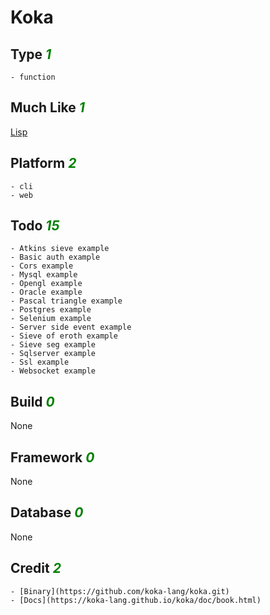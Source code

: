 # Koka

## Type <i style='color:green;'>1</i>
	- function
## Much Like <i style='color:green;'>1</i>
[Lisp](LISP.md)
## Platform <i style='color:green;'>2</i>
	- cli
	- web
## Todo <i style='color:green;'>15</i>
	- Atkins sieve example
	- Basic auth example
	- Cors example
	- Mysql example
	- Opengl example
	- Oracle example
	- Pascal triangle example
	- Postgres example
	- Selenium example
	- Server side event example
	- Sieve of eroth example
	- Sieve seg example
	- Sqlserver example
	- Ssl example
	- Websocket example
## Build <i style='color:green;'>0</i>
None
## Framework <i style='color:green;'>0</i>
None
## Database <i style='color:green;'>0</i>
None
## Credit <i style='color:green;'>2</i>
	- [Binary](https://github.com/koka-lang/koka.git)
	- [Docs](https://koka-lang.github.io/koka/doc/book.html)